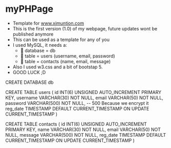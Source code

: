# myPHPage
 - Template for www.ximuntion.com 
 - This is the first version (1.0) of my webpage, future updates wont be published anymore
 - This can be used as a template for any of you
 - I used MySQL, it needs a: 
	- 📝 database    = db
	- 📝 table	 = users (username, email, password)
	- 📝 table	 = contacts (name, email, message)
 - Also I used w3.css and a bit of bootstap 5.
 - GOOD LUCK ;D
	
CREATE DATABASE db	

CREATE TABLE users (
	id INT(6) UNSIGNED AUTO_INCREMENT PRIMARY KEY,
	username VARCHAR(30) NOT NULL,
	email VARCHAR(50) NOT NULL,
	password VARCHAR(500) NOT NULL, -- 500 Because we encrypt it
	reg_date TIMESTAMP DEFAULT CURRENT_TIMESTAMP ON UPDATE CURRENT_TIMESTAMP
) 

CREATE TABLE contacts (
	id INT(6) UNSIGNED AUTO_INCREMENT PRIMARY KEY,
	name VARCHAR(30) NOT NULL,
	email VARCHAR(50) NOT NULL,
	message VARCHAR(500) NOT NULL,
	reg_date TIMESTAMP DEFAULT CURRENT_TIMESTAMP ON UPDATE CURRENT_TIMESTAMP
) 
